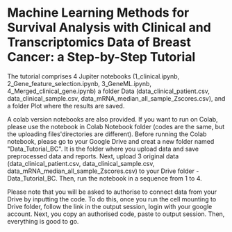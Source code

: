 # Machine Learning Methods for Survival Analysis with Clinical and Transcriptomics Data of Breast Cancer: a Step-by-Step Tutorial

The tutorial comprises 4 Jupiter notebooks (1_clinical.ipynb, 2_Gene_feature_selection.ipynb, 3_GeneML.ipynb, 4_Merged_clinical_gene.ipynb) a folder Data (data_clinical_patient.csv, data_clinical_sample.csv, data_mRNA_median_all_sample_Zscores.csv), and a folder Plot where the results are saved.

A colab version notebooks are also provided. If you want to run on Colab, please use the notebook in Colab Notebook folder (codes are the same,
but the uploading files'directories are different). Before running the Colab notebook, please go to your Google Drive
and creat a new folder named "Data_Tutorial_BC". It is the folder where you upload data and save preprocessed data and reports.
Next, upload 3 original data (data_clinical_patient.csv, data_clinical_sample.csv, data_mRNA_median_all_sample_Zscores.csv)
to your Drive folder - Data_Tutorial_BC. Then, run the notebook in a sequence from 1 to 4. 

Please note that you will be asked to authorise to connect data from your Drive by inputting the code. 
To do this, once you run the cell mounting to Drive folder, follow the link in the output session, 
login with your google account. Next, you copy an authorised code, paste to output session. Then, everything is good to go.
